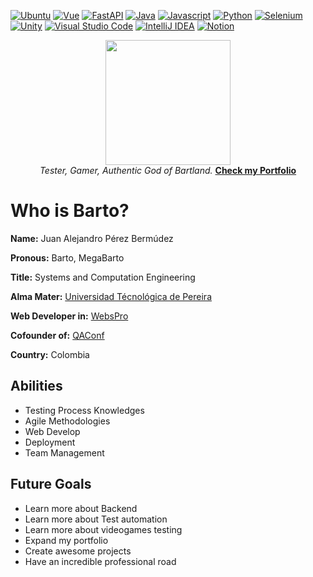 
[![Ubuntu][Ubuntu]][Ubuntu-url]
[![Vue][Vue.js]][Vue-url]
[![FastAPI][FastAPI]][FastAPI-url]
[![Java][Java]][Java-url]
[![Javascript][JS]][JS-url]
[![Python][Py]][Py-url]
[![Selenium][Selenium]][Selenium-url]
[![Unity][Unity]][Unity-url]
[![Visual Studio Code][VSCode]][VSCode-url]
[![IntelliJ IDEA][IntelliJ]][IntelliJ-url]
[![Notion][Notion.so]][Notion-url]

<div align="center">
  <img width=200 src="https://i.imgur.com/kBWOFBL.png">
  <br>
  <i>Tester, Gamer, Authentic God of Bartland.</i>
  <b><a href='https://megabarto.rocks/'>Check my Portfolio</a></b>
</div>

# Who is Barto?

<b>Name:</b> Juan Alejandro Pérez Bermúdez

<b>Pronous:</b> Barto, MegaBarto

<b>Title:</b> Systems and Computation Engineering

<b>Alma Mater:</b> [Universidad Técnológica de Pereira](https://www.utp.edu.co)

<b>Web Developer in:</b> [WebsPro](https://webspro.co/)

<b>Cofounder of:</b> [QAConf](https://qaconf.co/)

<b>Country:</b> Colombia

## Abilities

* Testing Process Knowledges
* Agile Methodologies
* Web Develop
* Deployment
* Team Management

## Future Goals
<ul>
  <li>Learn more about Backend</li>
  <li>Learn more about Test automation</li>
  <li>Learn more about videogames testing</li>
  <li>Expand my portfolio</li>
  <li>Create awesome projects</li>
  <li>Have an incredible professional road</li>
</ul>

[Ubuntu]: https://img.shields.io/badge/Ubuntu-E95420?style=for-the-badge&logo=ubuntu&logoColor=white
[Ubuntu-url]: https://ubuntu-co.com
[Vue.js]: https://img.shields.io/badge/Vue.js-35495E?style=for-the-badge&logo=vuedotjs&logoColor=4FC08D
[Vue-url]: https://vuejs.org/
[Python]: https://img.shields.io/badge/Python-3776AB?style=for-the-badge&logo=python&logoColor=white
[Python-url]: https://www.python.org
[FastAPI]: https://img.shields.io/badge/FastAPI-005571?style=for-the-badge&logo=fastapi
[FastAPI-url]: https://fastapi.tiangolo.com
[Java]: https://img.shields.io/badge/java-%23ED8B00.svg?style=for-the-badge&logo=openjdk&logoColor=white
[Java-url]: https://www.java.com/es/
[Selenium]: https://img.shields.io/badge/-selenium-%43B02A?style=for-the-badge&logo=selenium&logoColor=white
[Selenium-url]: https://www.selenium.dev
[Unity]: https://img.shields.io/badge/unity-%23000000.svg?style=for-the-badge&logo=unity&logoColor=white
[Unity-url]: https://unity.com/es
[VSCode]: https://img.shields.io/badge/Visual%20Studio%20Code-0078d7.svg?style=for-the-badge&logo=visual-studio-code&logoColor=white
[VSCode-url]: https://code.visualstudio.com
[IntelliJ]: https://img.shields.io/badge/IntelliJIDEA-000000.svg?style=for-the-badge&logo=intellij-idea&logoColor=white
[IntelliJ-url]: https://www.jetbrains.com/es-es/idea/
[Notion.so]: https://img.shields.io/badge/Notion-000000?style=for-the-badge&logo=notion&logoColor=white
[Notion-url]: https://megabarto.notion.site
[JS]: https://shields.io/badge/JavaScript-F7DF1E?logo=JavaScript&logoColor=000&style=for-the-badge
[JS-url]: https://developer.mozilla.org/en-US/docs/Web/JavaScript
[Py]: https://img.shields.io/badge/python-3670A0?style=for-the-badge&logo=python&logoColor=ffdd54
[Py-url]: https://www.python.org
[React]: https://img.shields.io/badge/python-3670A0?style=for-the-badge&logo=python&logoColor=ffdd54
[React-url]: https://www.python.org
[Django]: https://img.shields.io/badge/python-3670A0?style=for-the-badge&logo=python&logoColor=ffdd54
[Django-url]: https://www.python.org
[Py]: https://img.shields.io/badge/python-3670A0?style=for-the-badge&logo=python&logoColor=ffdd54
[Py-url]: https://www.python.org
[Py]: https://img.shields.io/badge/python-3670A0?style=for-the-badge&logo=python&logoColor=ffdd54
[Py-url]: https://www.python.org

